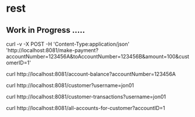 # rest
## Work in Progress .....
curl -v -X POST -H 'Content-Type:application/json' 'http://localhost:8081/make-payment?accountNumber=123456A&toAccountNumber=123456B&amount=100&customerID=1'

curl http://localhost:8081/account-balance?accountNumber=123456A

curl http://localhost:8081/customer?username=jon01

curl http://localhost:8081/customer-transactions?username=jon01

curl http://localhost:8081/all-accounts-for-customer?accountID=1


